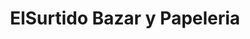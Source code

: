 ---
title: "ElSurtido Bazar y Papeleria"
url: /guayaquil/elsurtido-bazar-y-papeleria/
shop: material de oficina
---